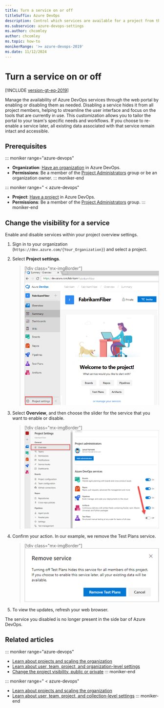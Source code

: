 ```yaml
---
title: Turn a service on or off
titleSuffix: Azure DevOps
description: Control which services are available for a project from the web portal for Azure DevOps.
ms.subservice: azure-devops-settings
ms.author: chcomley
author: chcomley
ms.topic: how-to
monikerRange: '>= azure-devops-2019'
ms.date: 11/12/2024
---
```


# Turn a service on or off

[!INCLUDE [version-gt-eq-2019](../../includes/version-gt-eq-2019.md)]

Manage the availability of Azure DevOps services through the web portal by enabling or disabling them as needed. Disabling a service hides it from all project members, helping to streamline the user interface and focus on the tools that are currently in use. This customization allows you to tailor the portal to your team's specific needs and workflows. If you choose to re-enable a service later, all existing data associated with that service remain intact and accessible.

## Prerequisites

::: moniker range="azure-devops"

- **Organization**: [Have an organization](../accounts/create-organization.md) in Azure DevOps.
- **Permissions**: Be a member of the [Project Administrators](../security/change-project-level-permissions.md) group or be an organization owner.
::: moniker-end

::: moniker range=" < azure-devops"
- **Project**: [Have a project](../projects/create-project.md) in Azure DevOps.
- **Permissions**: Be a member of the [Project Administrators](../security/change-project-level-permissions.md) group.
::: moniker-end

## Change the visibility for a service

Enable and disable services within your project overview settings.

1. Sign in to your organization (```https://dev.azure.com/{Your_Organization}```) and select a project.
2. Select **Project settings**.

	> [!div class="mx-imgBorder"]  
	> ![Screenshot shows Project settings button.](../../media/settings/open-project-settings-vert-brn.png)  

3. Select **Overview**, and then choose the slider for the service that you want to enable or disable.

	> [!div class="mx-imgBorder"]  
	> ![Screenshot shows Project Settings > Overview to services.](media/services/set-service-visibility.png)  

4. Confirm your action. In our example, we remove the Test Plans service.

	> [!div class="mx-imgBorder"]  
	> ![Screenshot shows Disable a service confirmation dialog.](media/services/remove-test-service.png)

5. To view the updates, refresh your web browser.

The service you disabled is no longer present in the side bar of Azure DevOps.

## Related articles

::: moniker range="azure-devops"
- [Learn about projects and scaling the organization](../projects/about-projects.md)  
- [Learn about user, team, project, and organization-level settings](about-settings.md)
- [Change the project visibility, public or private](../projects/make-project-public.md)
::: moniker-end

::: moniker range=" < azure-devops"
- [Learn about projects and scaling the organization](../projects/about-projects.md)  
- [Learn about user, team, project, and collection-level settings](about-settings.md)
::: moniker-end
